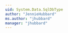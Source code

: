 ```yaml
---
uid: System.Data.SqlDbType
author: "JennieHubbard"
ms.author: "jhubbard"
manager: "jhubbard"
---
```

